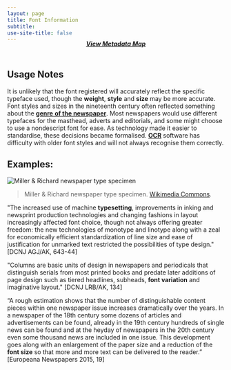 ```yaml
---
layout: page
title: Font Information
subtitle:  
use-site-title: false
---
```


<h4 style="text-align:center;font-style:italic;margin-top:-20px;margin-bottom:50px;"><a href="../../maps/font-information">View Metadata Map</a></h4>

## Usage Notes

It is unlikely that the font registered will accurately reflect the
specific typeface used, though the **weight**, **style** and **size**
may be more accurate. Font styles and sizes in the nineteenth century
often reflected something about the <a href="https://www.digitisednewspapers.net/glossary/publication-genre/">**genre** **of the newspaper**</a>. Most
newspapers would use different typefaces for the masthead, adverts and
editorials, and some might choose to use a nondescript font for ease. As
technology made it easier to standardise, these decisions became
formalised. <a href="https://www.digitisednewspapers.net/maps/ocr">**OCR**</a> software has difficulty with older font styles and
will not always recognise them correctly. 

## Examples: 
![Miller & Richard newspaper type specimen](https://upload.wikimedia.org/wikipedia/commons/thumb/5/5b/Miller_%26_Richard_Newspaper_type_specimen_%2812509383444%29.jpg/1562px-Miller_%26_Richard_Newspaper_type_specimen_%2812509383444%29.jpg)
> Miller & Richard newspaper type specimen. [Wikimedia Commons](https://commons.wikimedia.org/wiki/File:Miller_%26_Richard_Newspaper_type_specimen_(12509383444).jpg).  
  
"The increased use of machine **typesetting**, improvements in inking and newsprint production technologies and changing fashions in layout increasingly affected font choice, though not always offering greater freedom: the new technologies of monotype and linotype along with a zeal for economically efficient standardization of line size and ease of justification for unmarked text restricted the possibilities of type design." \[DCNJ AGJ/AK, 643-44\]  
  
"Columns are basic units of design in newspapers and periodicals that distinguish serials from most printed books and predate later additions of page design such as tiered headlines, subheads, **font variation** and imaginative layout." \[DCNJ LRB/AK, 134\]

“A rough estimation shows that the number of distinguishable content pieces within one newspaper issue increases dramatically over the years. In a newspaper of the 18th century some dozens of articles and advertisements can be found, already in the 19th century hundreds of single news can be found and at the heyday of newspapers in the 20th century even some thousand news are included in one issue. This development goes along with an enlargement of the paper size and a reduction of the **font size** so that more and more text can be delivered to the reader.” \[Europeana Newspapers 2015, 19\]
